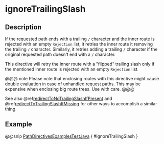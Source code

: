 # ignoreTrailingSlash

## Description

If the requested path ends with a trailing `/` character and the inner route is rejected with an empty `Rejection` list, 
it retries the inner route it removing the trailing `/` character. Similarly, it retries adding a trailing `/` character if the original requested path doesn't end with a `/` character. 

This directive will retry the inner route with a "flipped" trailing slash only if the mentioned inner route is rejected
with an empty `Rejection` list.

@@@ note
Please note that enclosing routes with this directive might cause double evaluation in case of unhandled request paths. 
This may be expensive when enclosing big route trees. Use with care.
@@@

See also @ref[redirectToNoTrailingSlashIfPresent](redirectToNoTrailingSlashIfPresent.md) and @ref[redirectToTrailingSlashIfMissing](redirectToTrailingSlashIfMissing.md) for other ways to accomplish a similar thing. 

## Example

@@snip [PathDirectivesExamplesTest.java]($test$/java/docs/http/javadsl/server/directives/PathDirectivesExamplesTest.java) { #ignoreTrailingSlash }